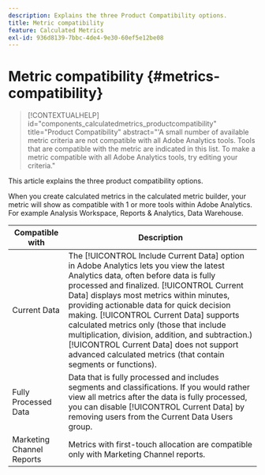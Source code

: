 ```yaml
---
description: Explains the three Product Compatibility options.
title: Metric compatibility
feature: Calculated Metrics
exl-id: 936d8139-7bbc-4de4-9e30-60ef5e12be08
---
```

# Metric compatibility {#metrics-compatibility}

>[!CONTEXTUALHELP]
>id="components_calculatedmetrics_productcompatibility"
>title="Product Compatibility"
>abstract="'A small number of available metric criteria are not compatible with all Adobe Analytics tools. Tools that are compatible with the metric are indicated in this list. To make a metric compatible with all Adobe Analytics tools, try editing your criteria."

This article explains the three product compatibility options.

When you create calculated metrics in the calculated metric builder, your metric will show as compatible with 1 or more tools within Adobe Analytics. For example Analysis Workspace, Reports & Analytics, Data Warehouse.


| Compatible with | Description |
| --- | --- |
| Current Data | The [!UICONTROL Include Current Data] option in Adobe Analytics lets you view the latest Analytics data, often before data is fully processed and finalized. [!UICONTROL Current Data] displays most metrics within minutes, providing actionable data for quick decision making. [!UICONTROL Current Data] supports calculated metrics only (those that include multiplication, division, addition, and subtraction.) [!UICONTROL Current Data] does not support advanced calculated metrics (that contain segments or functions). |
| Fully Processed Data | Data that is fully processed and includes segments and classifications. If you would rather view all metrics after the data is fully processed, you can disable [!UICONTROL Current Data] by removing users from the Current Data Users group. |
| Marketing Channel Reports | Metrics with first-touch allocation are compatible only with Marketing Channel reports. |
